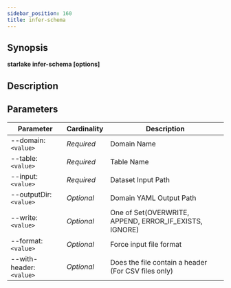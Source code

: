```yaml
---
sidebar_position: 160
title: infer-schema
---
```



## Synopsis

**starlake infer-schema [options]**

## Description


## Parameters

Parameter|Cardinality|Description
---|---|---
--domain:`<value>`|*Required*|Domain Name
--table:`<value>`|*Required*|Table Name
--input:`<value>`|*Required*|Dataset Input Path
--outputDir:`<value>`|*Optional*|Domain YAML Output Path
--write:`<value>`|*Optional*|One of Set(OVERWRITE, APPEND, ERROR_IF_EXISTS, IGNORE)
--format:`<value>`|*Optional*|Force input file format
--with-header:`<value>`|*Optional*|Does the file contain a header (For CSV files only)

